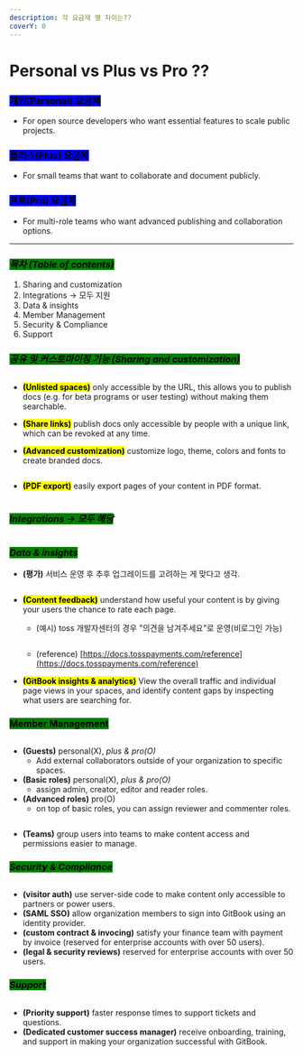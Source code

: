 ```yaml
---
description: 각 요금제 별 차이는??
coverY: 0
---
```


# Personal vs Plus vs Pro ??

### <mark style="background-color:blue;">개인(Personal) 요금제</mark>

* For open source developers who want essential features to scale public projects.

### <mark style="background-color:blue;">플러스(Plus) 요금제</mark>

* For small teams that want to collaborate and document publicly.

### <mark style="background-color:blue;">프로(Pro) 요금제</mark>

* For multi-role teams who want advanced publishing and collaboration options.



***

### _<mark style="background-color:green;">목차 (Table of contents)</mark>_

1. Sharing and customization
2. Integrations -> 모두 지원
3. Data & insights
4. Member Management
5. Security & Compliance
6. Support

### _<mark style="background-color:green;">공유 및 커스토마이징 기능 (Sharing and customization)</mark>_

<figure><img src="../.gitbook/assets/image-2.png" alt=""><figcaption></figcaption></figure>

* <mark style="background-color:yellow;">**(Unlisted spaces)**</mark> only accessible by the URL, this allows you to publish docs (e.g. for beta programs or user testing) without making them searchable.
* <mark style="background-color:yellow;">**(Share links)**</mark> publish docs only accessible by people with a unique link, which can be revoked at any time.
*   <mark style="background-color:yellow;">**(Advanced customization)**</mark> customize logo, theme, colors and fonts to create branded docs.



    <figure><img src="../.gitbook/assets/image (1) (1) (2).png" alt=""><figcaption></figcaption></figure>
*   <mark style="background-color:yellow;">**(PDF export)**</mark> easily export pages of your content in PDF format.&#x20;

    <figure><img src="../.gitbook/assets/Screenshot 2023-07-06 at 13.46.57.png" alt=""><figcaption></figcaption></figure>

### _<mark style="background-color:green;">Integrations -> 모두 해당</mark>_

<figure><img src="../.gitbook/assets/image (9) (1).png" alt=""><figcaption></figcaption></figure>

### _<mark style="background-color:green;">Data & insights</mark>_

* **(평가)** 서비스 운영 후 추후 업그레이드를 고려하는 게 맞다고 생각.

<figure><img src="../.gitbook/assets/image (2) (1).png" alt=""><figcaption></figcaption></figure>

*   <mark style="background-color:yellow;">**(Content feedback)**</mark> understand how useful your content is by giving your users the chance to rate each page.

    * (예시) toss 개발자센터의 경우 "의견을 남겨주세요"로 운영(비로그인 가능)

    <figure><img src="../.gitbook/assets/image (9).png" alt=""><figcaption></figcaption></figure>

    * (reference) [https://docs.tosspayments.com/reference](https://docs.tosspayments.com/reference)


* <mark style="background-color:yellow;">**(GitBook insights & analytics)**</mark> View the overall traffic and individual page views in your spaces, and identify content gaps by inspecting what users are searching for.

### <mark style="background-color:green;">Member Management</mark>

<figure><img src="../.gitbook/assets/Screenshot 2023-07-06 at 17.12.45.png" alt=""><figcaption></figcaption></figure>

* **(Guests)** personal(X), _plus & pro(O)_
  * Add external collaborators outside of your organization to specific spaces.
* **(Basic roles)** personal(X), _plus & pro(O)_
  * assign admin, creator, editor and reader roles.&#x20;
* **(Advanced roles)** pro(O)
  * on top of basic roles, you can assign reviewer and commenter roles.

<figure><img src="../.gitbook/assets/image (12).png" alt=""><figcaption></figcaption></figure>

* **(Teams)** group users into teams to make content access and permissions easier to manage.

### _<mark style="background-color:green;">Security & Compliance</mark>_

<figure><img src="../.gitbook/assets/Screenshot 2023-07-07 at 15.46.07.png" alt=""><figcaption></figcaption></figure>

* **(visitor auth)** use server-side code to make content only accessible to partners or power users.
* **(SAML SSO)** allow organization members to sign into GitBook using an identity provider.
* **(custom contract & invocing)** satisfy your finance team with payment by invoice (reserved for enterprise accounts with over 50 users).
* **(legal & security reviews)** reserved for enterprise accounts with over 50 users.

### _<mark style="background-color:green;">Support</mark>_

<div align="center" data-full-width="false">

<figure><img src="../.gitbook/assets/Screenshot 2023-07-06 at 13.33.48.png" alt=""><figcaption></figcaption></figure>

</div>

* **(Priority support)** faster response times to support tickets and questions.
* **(Dedicated customer success manager)** receive onboarding, training, and support in making your organization successful with GitBook.


